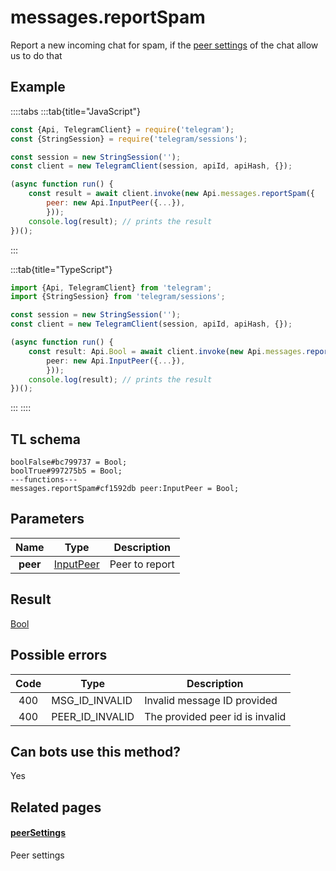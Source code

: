 # messages.reportSpam

Report a new incoming chat for spam, if the [peer settings](https://core.telegram.org/constructor/peerSettings) of the chat allow us to do that

## Example

::::tabs
:::tab{title="JavaScript"}

```js
const {Api, TelegramClient} = require('telegram');
const {StringSession} = require('telegram/sessions');

const session = new StringSession('');
const client = new TelegramClient(session, apiId, apiHash, {});

(async function run() {
    const result = await client.invoke(new Api.messages.reportSpam({
		peer: new Api.InputPeer({...}),
		}));
    console.log(result); // prints the result
})();

```

:::

:::tab{title="TypeScript"}

```ts
import {Api, TelegramClient} from 'telegram';
import {StringSession} from 'telegram/sessions';

const session = new StringSession('');
const client = new TelegramClient(session, apiId, apiHash, {});

(async function run() {
    const result: Api.Bool = await client.invoke(new Api.messages.reportSpam({
		peer: new Api.InputPeer({...}),
		}));
    console.log(result); // prints the result
})();

```

:::
::::

## TL schema

```
boolFalse#bc799737 = Bool;
boolTrue#997275b5 = Bool;
---functions---
messages.reportSpam#cf1592db peer:InputPeer = Bool;
```

## Parameters

|   Name   | Type                                                  | Description    |
| :------: | ----------------------------------------------------- | -------------- |
| **peer** | [InputPeer](https://core.telegram.org/type/InputPeer) | Peer to report |

## Result

[Bool](https://core.telegram.org/type/Bool)

## Possible errors

| Code | Type            | Description                     |
| :--: | --------------- | ------------------------------- |
| 400  | MSG_ID_INVALID  | Invalid message ID provided     |
| 400  | PEER_ID_INVALID | The provided peer id is invalid |

## Can bots use this method?

Yes

## Related pages

#### [peerSettings](https://core.telegram.org/constructor/peerSettings)

Peer settings
